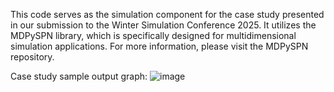 This code serves as the simulation component for the case study presented in our submission to the Winter Simulation Conference 2025. It utilizes the MDPySPN library, which is specifically designed for multidimensional simulation applications.
For more information, please visit the MDPySPN repository.

Case study sample output graph:
![image](https://github.com/user-attachments/assets/f0b8f671-c5dd-4753-89c3-6647b946a788)

